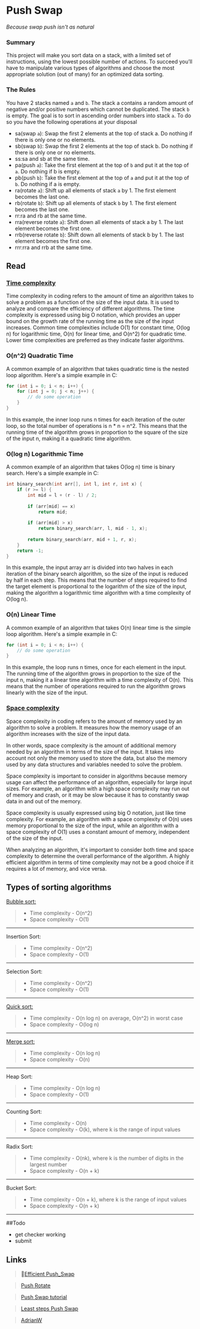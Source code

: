 # Push Swap
*Because swap push isn't as natural*


### Summary
This project will make you sort data on a stack, with a limited set of instructions, using the lowest possible number of actions. To succeed you’ll have to manipulate various types of algorithms and choose the most appropriate solution (out of many) for an optimized data sorting.

### The Rules
You have 2 stacks named `a` and `b`. The stack a contains a random amount of negative and/or positive numbers which cannot be duplicated. The stack `b` is empty. The goal is to sort in ascending order numbers into stack `a`. To do so you have the following operations at your disposal
-  sa(swap `a`): Swap the first 2 elements at the top of stack a. Do nothing if there is only one or no elements.
-  sb(swap `b`): Swap the first 2 elements at the top of stack b. Do nothing if there is only one or no elements.
-  ss:sa and sb at the same time.
-  pa(push `a`): Take the first element at the top of `b` and put it at the top of `a`. Do nothing if b is empty.
-  pb(push `b`): Take the first element at the top of `a` and put it at the top of `b`. Do nothing if a is empty.
-  ra(rotate `a`): Shift up all elements of stack `a` by 1. The first element becomes the last one.
-  rb(rotate `b`): Shift up all elements of stack `b` by 1. The first element becomes the last one.
-  rr:ra and rb at the same time.
-  rra(reverse rotate `a`): Shift down all elements of stack a by 1. The last element becomes the first one.
-  rrb(reverse rotate `b`): Shift down all elements of stack b by 1. The last element becomes the first one.
-  rrr:rra and rrb at the same time.

## Read
### [Time complexity](https://en.wikipedia.org/wiki/Analysis_of_algorithms)

Time complexity in coding refers to the amount of time an algorithm takes to solve a problem as a function of the size of the input data. It is used to analyze and compare the efficiency of different algorithms. The time complexity is expressed using big O notation, which provides an upper bound on the growth rate of the running time as the size of the input increases. Common time complexities include O(1) for constant time, O(log n) for logarithmic time, O(n) for linear time, and O(n^2) for quadratic time. Lower time complexities are preferred as they indicate faster algorithms.

### **O(n^2) Quadratic Time** 
A common example of an algorithm that takes quadratic time is the nested loop algorithm. Here's a simple example in C:
```c
for (int i = 0; i < n; i++) {
    for (int j = 0; j < n; j++) {
        // do some operation
    }
}
```
In this example, the inner loop runs n times for each iteration of the outer loop, so the total number of operations is n * n = n^2. This means that the running time of the algorithm grows in proportion to the square of the size of the input n, making it a quadratic time algorithm.

### **O(log n) Logarithmic Time** 
A common example of an algorithm that takes O(log n) time is binary search. Here's a simple example in C:
```c
int binary_search(int arr[], int l, int r, int x) {
    if (r >= l) {
        int mid = l + (r - l) / 2;
 
        if (arr[mid] == x) 
            return mid;
 
        if (arr[mid] > x) 
            return binary_search(arr, l, mid - 1, x);
 
        return binary_search(arr, mid + 1, r, x);
    }
    return -1;
}
```
In this example, the input array arr is divided into two halves in each iteration of the binary search algorithm, so the size of the input is reduced by half in each step. This means that the number of steps required to find the target element is proportional to the logarithm of the size of the input, making the algorithm a logarithmic time algorithm with a time complexity of O(log n).

### **O(n) Linear Time** 
A common example of an algorithm that takes O(n) linear time is the simple loop algorithm. Here's a simple example in C:
```c
for (int i = 0; i < n; i++) {
    // do some operation
}
```
In this example, the loop runs n times, once for each element in the input. The running time of the algorithm grows in proportion to the size of the input n, making it a linear time algorithm with a time complexity of O(n). This means that the number of operations required to run the algorithm grows linearly with the size of the input.


### [Space complexity](https://www.geeksforgeeks.org/g-fact-86/)

Space complexity in coding refers to the amount of memory used by an algorithm to solve a problem. It measures how the memory usage of an algorithm increases with the size of the input data.

In other words, space complexity is the amount of additional memory needed by an algorithm in terms of the size of the input. It takes into account not only the memory used to store the data, but also the memory used by any data structures and variables needed to solve the problem.

Space complexity is important to consider in algorithms because memory usage can affect the performance of an algorithm, especially for large input sizes. For example, an algorithm with a high space complexity may run out of memory and crash, or it may be slow because it has to constantly swap data in and out of the memory.

Space complexity is usually expressed using big O notation, just like time complexity. For example, an algorithm with a space complexity of O(n) uses memory proportional to the size of the input, while an algorithm with a space complexity of O(1) uses a constant amount of memory, independent of the size of the input.

When analyzing an algorithm, it's important to consider both time and space complexity to determine the overall performance of the algorithm. A highly efficient algorithm in terms of time complexity may not be a good choice if it requires a lot of memory, and vice versa.

## Types of sorting algorithms
[Bubble sort:](https://www.geeksforgeeks.org/bubble-sort/) 
> - Time complexity - O(n^2)
> - Space complexity - O(1)
---
Insertion Sort: 
> - Time complexity - O(n^2)
> - Space complexity - O(1)
---
Selection Sort: 
> - Time complexity - O(n^2)
> - Space complexity - O(1)
---
[Quick sort:](https://en.wikipedia.org/wiki/Quicksort) 
> - Time complexity - O(n log n) on average, O(n^2) in worst case
> - Space complexity - O(log n)
---
[Merge sort:](https://en.wikipedia.org/wiki/Merge_sort)
> - Time complexity - O(n log n)
> - Space complexity - O(n)
---
Heap Sort: 
> - Time complexity - O(n log n)
> - Space complexity - O(1)
---
Counting Sort:
> - Time complexity - O(n)
> - Space complexity - O(k), where k is the range of input values
---
Radix Sort:
> - Time complexity - O(nk), where k is the number of digits in the largest number
> - Space complexity - O(n + k)
---
Bucket Sort:
> - Time complexity - O(n + k), where k is the range of input values
> - Space complexity - O(n + k)
---

##Todo
- get checker working
- submit

## Links
> 🌟[Efficient Push_Swap](https://web.archive.org/web/20220802162832/https://www.codequoi.com/en/push_swap-efficient-positional-sorting-algorithm/)

> [Push Rotate](https://kipplesunderscore.github.io/posts/push-swap/)

> [Push Swap tutorial](https://medium.com/nerd-for-tech/push-swap-tutorial-fa746e6aba1e)

> [Least steps Push Swap](https://medium.com/@jamierobertdawson/push-swap-the-least-amount-of-moves-with-two-stacks-d1e76a71789a)

> [AdrianW](https://github.com/AdrianWR/push_swap)
